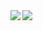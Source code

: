 <div>
  <img align="left" src="https://github-readme-stats.vercel.app/api?username=hiroto0222&count_private=true&show_icons=true&theme=buefy" />
  <img align="left" src="https://github-readme-stats.vercel.app/api/top-langs/?username=hiroto0222&hide=jupyter%20notebook,shaderlab,tex,css,html,shell,scss&langs_count=9&theme=buefy" />
</div>
